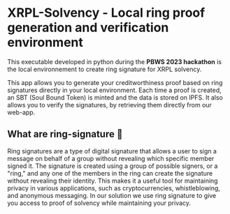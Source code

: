 # **XRPL-Solvency - Local ring proof generation and verification environment**

This executable developed in python during the **PBWS 2023 hackathon** is the local environnement to create ring signature for XRPL solvency. 

This app allows you to generate your creditworthiness proof based on ring signatures directly in your local environment. Each time a proof is created, an SBT (Soul Bound Token) is minted and the data is stored on IPFS. 
It also allows you to verify the signatures, by retrieving them directly from our web-app.

## **What are ring-signature** 💍
Ring signatures are a type of digital signature that allows a user to sign a message on behalf of a group without revealing which specific member signed it. The signature is created using a group of possible signers, or a "ring," and any one of the members in the ring can create the signature without revealing their identity. This makes it a useful tool for maintaining privacy in various applications, such as cryptocurrencies, whistleblowing, and anonymous messaging.
In our solution we use ring signature to give you access to proof of solvency while maintaining your privacy.
